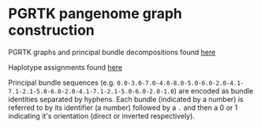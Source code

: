 # PGRTK pangenome graph construction

PGRTK graphs and principal bundle decompositions found [here](https://github.com/sudmantlab/amylase_diversity_project/tree/main/HPRC_AMY_Sequences/combined_y1_y2_analyses/output/pgrtk)

Haplotype assignments found [here](https://github.com/sudmantlab/amylase_diversity_project/blob/main/HPRC_AMY_Sequences/combined_y1_y2_analyses/output/haplotype_assignments.txt)

Principal bundle sequences (e.g. `0.0-3.0-7.0-4.0-8.0-5.0-6.0-2.0-4.1-7.1-2.1-5.0-6.0-2.0-4.1-7.1-2.1-5.0-6.0-2.0-1.0`) are encoded as bundle identities separated by hyphens. 
Each bundle (indicated by a number) is referred to by its identifier (a number) followed by a `.` and then a 0 or 1 indicating it's orientation (direct or inverted respectively). 
